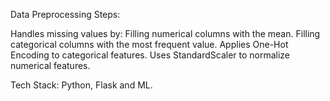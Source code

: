Data Preprocessing Steps:

Handles missing values by:
Filling numerical columns with the mean.
Filling categorical columns with the most frequent value.
Applies One-Hot Encoding to categorical features.
Uses StandardScaler to normalize numerical features.

Tech Stack: 
Python, Flask and ML.
